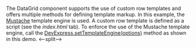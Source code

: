 The DataGrid component supports the use of custom row templates and offers multiple methods for defining template markup. In this example, the <a href="http://mustache.github.io/" target="_blank">Mustache</a> template engine is used. A custom row template is defined as a script (see the *index.html* tab). To enforce the use of the Mustache template engine, call the [DevExpress.setTemplateEngine(options)](/Documentation/ApiReference/Common/Utils/#setTemplateEngineoptions) method as shown in this demo.
<--split-->